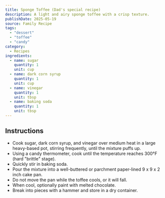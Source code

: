 ```yaml
---
title: Sponge Toffee (Dad's special recipe)
description: A light and airy sponge toffee with a crisp texture.
publishDate: 2025-05-19
source: Family Recipe
tags:
  - "dessert"
  - "toffee"
  - "candy"
category:
  - Recipes
ingredients:
  - name: sugar
    quantity: 1
    unit: cup
  - name: dark corn syrup
    quantity: 1
    unit: cup
  - name: vinegar
    quantity: 1
    unit: tbsp
  - name: baking soda
    quantity: 1
    unit: tbsp
---
```


## Instructions

- Cook sugar, dark corn syrup, and vinegar over medium heat in a large heavy-based pot, stirring frequently, until the mixture puffs up.
- Using a candy thermometer, cook until the temperature reaches 300°F (hard "brittle" stage).
- Quickly stir in baking soda.
- Pour the mixture into a well-buttered or parchment paper-lined 9 x 9 x 2 inch cake pan.
- Do not move the pan while the toffee cools, or it will fall.
- When cool, optionally paint with melted chocolate.
- Break into pieces with a hammer and store in a dry container.
